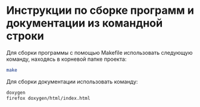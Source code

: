 # Инструкции по сборке программ и документации из командной строки

Для сборки программы с помощью Makefile использовать следующую команду, находясь в корневой папке проекта:

```bash
make
```

Для сборки документации использовать команду:

```bash
doxygen
firefox doxygen/html/index.html
```
